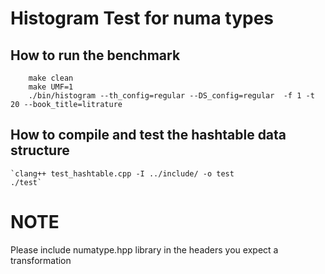 # Histogram Test for numa types




## How to run the benchmark
```
    make clean
    make UMF=1
    ./bin/histogram --th_config=regular --DS_config=regular  -f 1 -t 20 --book_title=litrature
```

## How to compile and test the hashtable data structure
```
`clang++ test_hashtable.cpp -I ../include/ -o test
./test`

```

# NOTE
Please include numatype.hpp library in the headers you expect a transformation